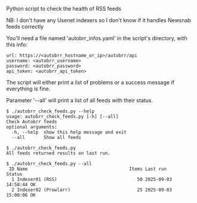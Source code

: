Python script to check the health of RSS feeds

NB: I don't have any Usenet indexers so I don't know if it handles Newsnab feeds correctly

You'll need a file named 'autobrr_infos.yaml' in the script's directory, with this info:

```
url: https://<autobrr_hostname_or_ip>/autobrr/api
username: <autobrr_username>
password: <autobrr_password>
api_token: <autobrr_api_token>
```

The script will either print a list of problems or a success message if everything is fine.

Parameter '--all' will print a list of all feeds with their status.

```
$ ./autobrr_check_feeds.py --help
usage: autobrr_check_feeds.py [-h] [--all]
Check Autobrr feeds
optional arguments:
  -h, --help  show this help message and exit
  --all       Show all feeds
```

```
$ ./autobrr_check_feeds.py
All feeds returned results on last run.
```

```
$ ./autobrr_check_feeds.py --all
 ID Name                                      Items Last run            Status
  1 Indexer01 (RSS)                              50 2025-09-03 14:58:44 OK
  2 Indexer02 (Prowlarr)                         25 2025-09-03 15:00:06 OK
```





